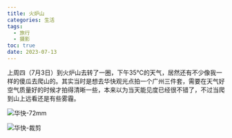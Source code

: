 ```yaml
---
title: 火炉山
categories: 生活
tags:
  - 旅行
  - 摄影
toc: true
date: 2023-07-13
---
```


上周四（7月3日）到火炉山去转了一圈，下午35℃的天气，居然还有不少像我一样的傻瓜去爬山的。其实当时是想去华快观光点拍一个广州三件套，需要在天气好空气质量好的时候才拍得清晰一些，本来以为当天能见度已经很不错了，不过当爬到山上远看还是有些雾霾。

<!-- more -->

![华快-72mm](https://i.zguishen.com/7c10fef1aca63c9ce64f8.jpg)

![华快-裁剪](https://i.zguishen.com/31d3bdb4db814356607ca.jpg)

